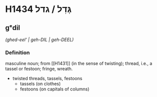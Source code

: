 # H1434 גְּדִל / גדל

## gᵉdil

_(ghed-eel' | ɡeh-DIL | ɡeh-DEEL)_

### Definition

masculine noun; from [[H1431]] (in the sense of twisting); thread, i.e., a tassel or festoon; fringe, wreath.

- twisted threads, tassels, festoons
    - tassels (on clothes)
    - festoons (on capitals of columns)
